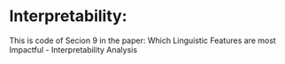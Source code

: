 # Interpretability:
This is code of Secion 9 in the paper: Which Linguistic Features are most Impactful - Interpretability Analysis
